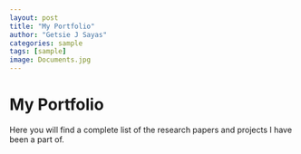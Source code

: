```yaml
---
layout: post
title: "My Portfolio"
author: "Getsie J Sayas"
categories: sample
tags: [sample]
image: Documents.jpg
---
```


# My Portfolio
Here you will find a complete list of the research papers and projects I have been a part of. 
